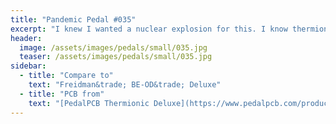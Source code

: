 ```yaml
---
title: "Pandemic Pedal #035"
excerpt: "I knew I wanted a nuclear explosion for this. I know thermionic is not thermonuclear, but that is what it made me think of. And the BE in BE-OD I believe stands for brown eye. I cannot think of an appropriate picture for that. My BFF love the look of this, the girlfriend just sees a mushroom."
header:
  image: /assets/images/pedals/small/035.jpg
  teaser: /assets/images/pedals/small/035.jpg
sidebar:
  - title: "Compare to"
    text: "Freidman&trade; BE-OD&trade; Deluxe"
  - title: "PCB from"
    text: "[PedalPCB Thermionic Deluxe](https://www.pedalpcb.com/product/thermionic-deluxe/)"
---
```


